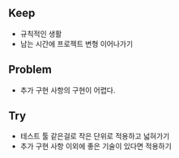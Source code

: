 ## Keep
- 규칙적인 생활
- 남는 시간에 프로젝트 변형 이어나가기  

## Problem
- 추가 구현 사항의 구현이 어렵다.  

## Try
- 테스트 툴 같은걸로 작은 단위로 적용하고 넓혀가기
- 추가 구현 사항 이외에 좋은 기술이 있다면 적용하기
